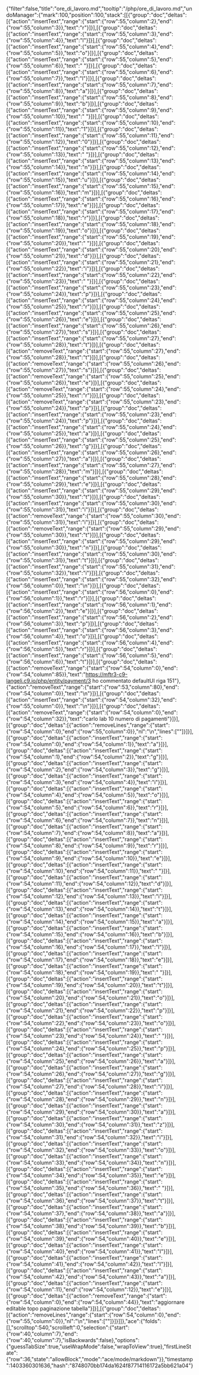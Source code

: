 {"filter":false,"title":"ore_di_lavoro.md","tooltip":"/php/ore_di_lavoro.md","undoManager":{"mark":100,"position":100,"stack":[[{"group":"doc","deltas":[{"action":"insertText","range":{"start":{"row":55,"column":2},"end":{"row":55,"column":3}},"text":"r"}]}],[{"group":"doc","deltas":[{"action":"insertText","range":{"start":{"row":55,"column":3},"end":{"row":55,"column":4}},"text":"l"}]}],[{"group":"doc","deltas":[{"action":"insertText","range":{"start":{"row":55,"column":4},"end":{"row":55,"column":5}},"text":"o"}]}],[{"group":"doc","deltas":[{"action":"insertText","range":{"start":{"row":55,"column":5},"end":{"row":55,"column":6}},"text":" "}]}],[{"group":"doc","deltas":[{"action":"insertText","range":{"start":{"row":55,"column":6},"end":{"row":55,"column":7}},"text":"l"}]}],[{"group":"doc","deltas":[{"action":"insertText","range":{"start":{"row":55,"column":7},"end":{"row":55,"column":8}},"text":"a"}]}],[{"group":"doc","deltas":[{"action":"insertText","range":{"start":{"row":55,"column":8},"end":{"row":55,"column":9}},"text":"b"}]}],[{"group":"doc","deltas":[{"action":"insertText","range":{"start":{"row":55,"column":9},"end":{"row":55,"column":10}},"text":" "}]}],[{"group":"doc","deltas":[{"action":"insertText","range":{"start":{"row":55,"column":10},"end":{"row":55,"column":11}},"text":"1"}]}],[{"group":"doc","deltas":[{"action":"insertText","range":{"start":{"row":55,"column":11},"end":{"row":55,"column":12}},"text":"0"}]}],[{"group":"doc","deltas":[{"action":"insertText","range":{"start":{"row":55,"column":12},"end":{"row":55,"column":13}},"text":" "}]}],[{"group":"doc","deltas":[{"action":"insertText","range":{"start":{"row":55,"column":13},"end":{"row":55,"column":14}},"text":"n"}]}],[{"group":"doc","deltas":[{"action":"insertText","range":{"start":{"row":55,"column":14},"end":{"row":55,"column":15}},"text":"u"}]}],[{"group":"doc","deltas":[{"action":"insertText","range":{"start":{"row":55,"column":15},"end":{"row":55,"column":16}},"text":"m"}]}],[{"group":"doc","deltas":[{"action":"insertText","range":{"start":{"row":55,"column":16},"end":{"row":55,"column":17}},"text":"e"}]}],[{"group":"doc","deltas":[{"action":"insertText","range":{"start":{"row":55,"column":17},"end":{"row":55,"column":18}},"text":"r"}]}],[{"group":"doc","deltas":[{"action":"insertText","range":{"start":{"row":55,"column":18},"end":{"row":55,"column":19}},"text":"o"}]}],[{"group":"doc","deltas":[{"action":"insertText","range":{"start":{"row":55,"column":19},"end":{"row":55,"column":20}},"text":" "}]}],[{"group":"doc","deltas":[{"action":"insertText","range":{"start":{"row":55,"column":20},"end":{"row":55,"column":21}},"text":"d"}]}],[{"group":"doc","deltas":[{"action":"insertText","range":{"start":{"row":55,"column":21},"end":{"row":55,"column":22}},"text":"i"}]}],[{"group":"doc","deltas":[{"action":"insertText","range":{"start":{"row":55,"column":22},"end":{"row":55,"column":23}},"text":" "}]}],[{"group":"doc","deltas":[{"action":"insertText","range":{"start":{"row":55,"column":23},"end":{"row":55,"column":24}},"text":"p"}]}],[{"group":"doc","deltas":[{"action":"insertText","range":{"start":{"row":55,"column":24},"end":{"row":55,"column":25}},"text":"r"}]}],[{"group":"doc","deltas":[{"action":"insertText","range":{"start":{"row":55,"column":25},"end":{"row":55,"column":26}},"text":"e"}]}],[{"group":"doc","deltas":[{"action":"insertText","range":{"start":{"row":55,"column":26},"end":{"row":55,"column":27}},"text":"s"}]}],[{"group":"doc","deltas":[{"action":"insertText","range":{"start":{"row":55,"column":27},"end":{"row":55,"column":28}},"text":"t"}]}],[{"group":"doc","deltas":[{"action":"removeText","range":{"start":{"row":55,"column":27},"end":{"row":55,"column":28}},"text":"t"}]}],[{"group":"doc","deltas":[{"action":"removeText","range":{"start":{"row":55,"column":26},"end":{"row":55,"column":27}},"text":"s"}]}],[{"group":"doc","deltas":[{"action":"removeText","range":{"start":{"row":55,"column":25},"end":{"row":55,"column":26}},"text":"e"}]}],[{"group":"doc","deltas":[{"action":"removeText","range":{"start":{"row":55,"column":24},"end":{"row":55,"column":25}},"text":"r"}]}],[{"group":"doc","deltas":[{"action":"removeText","range":{"start":{"row":55,"column":23},"end":{"row":55,"column":24}},"text":"p"}]}],[{"group":"doc","deltas":[{"action":"insertText","range":{"start":{"row":55,"column":23},"end":{"row":55,"column":24}},"text":"p"}]}],[{"group":"doc","deltas":[{"action":"insertText","range":{"start":{"row":55,"column":24},"end":{"row":55,"column":25}},"text":"a"}]}],[{"group":"doc","deltas":[{"action":"insertText","range":{"start":{"row":55,"column":25},"end":{"row":55,"column":26}},"text":"g"}]}],[{"group":"doc","deltas":[{"action":"insertText","range":{"start":{"row":55,"column":26},"end":{"row":55,"column":27}},"text":"a"}]}],[{"group":"doc","deltas":[{"action":"insertText","range":{"start":{"row":55,"column":27},"end":{"row":55,"column":28}},"text":"m"}]}],[{"group":"doc","deltas":[{"action":"insertText","range":{"start":{"row":55,"column":28},"end":{"row":55,"column":29}},"text":"e"}]}],[{"group":"doc","deltas":[{"action":"insertText","range":{"start":{"row":55,"column":29},"end":{"row":55,"column":30}},"text":"t"}]}],[{"group":"doc","deltas":[{"action":"insertText","range":{"start":{"row":55,"column":30},"end":{"row":55,"column":31}},"text":"i"}]}],[{"group":"doc","deltas":[{"action":"removeText","range":{"start":{"row":55,"column":30},"end":{"row":55,"column":31}},"text":"i"}]}],[{"group":"doc","deltas":[{"action":"removeText","range":{"start":{"row":55,"column":29},"end":{"row":55,"column":30}},"text":"t"}]}],[{"group":"doc","deltas":[{"action":"insertText","range":{"start":{"row":55,"column":29},"end":{"row":55,"column":30}},"text":"n"}]}],[{"group":"doc","deltas":[{"action":"insertText","range":{"start":{"row":55,"column":30},"end":{"row":55,"column":31}},"text":"t"}]}],[{"group":"doc","deltas":[{"action":"insertText","range":{"start":{"row":55,"column":31},"end":{"row":55,"column":32}},"text":"i"}]}],[{"group":"doc","deltas":[{"action":"insertText","range":{"start":{"row":55,"column":32},"end":{"row":56,"column":0}},"text":"\n"}]}],[{"group":"doc","deltas":[{"action":"insertText","range":{"start":{"row":56,"column":0},"end":{"row":56,"column":1}},"text":"r"}]}],[{"group":"doc","deltas":[{"action":"insertText","range":{"start":{"row":56,"column":1},"end":{"row":56,"column":2}},"text":"e"}]}],[{"group":"doc","deltas":[{"action":"insertText","range":{"start":{"row":56,"column":2},"end":{"row":56,"column":3}},"text":"p"}]}],[{"group":"doc","deltas":[{"action":"insertText","range":{"start":{"row":56,"column":3},"end":{"row":56,"column":4}},"text":"o"}]}],[{"group":"doc","deltas":[{"action":"insertText","range":{"start":{"row":56,"column":4},"end":{"row":56,"column":5}},"text":"r"}]}],[{"group":"doc","deltas":[{"action":"insertText","range":{"start":{"row":56,"column":5},"end":{"row":56,"column":6}},"text":"t"}]}],[{"group":"doc","deltas":[{"action":"removeText","range":{"start":{"row":54,"column":0},"end":{"row":54,"column":85}},"text":"https://mftr3-c9-langeli.c9.io/php/entity/payment/3 ho commentato  defaultUI riga 151"},{"action":"removeText","range":{"start":{"row":53,"column":80},"end":{"row":54,"column":0}},"text":"\n"}]}],[{"group":"doc","deltas":[{"action":"insertText","range":{"start":{"row":54,"column":32},"end":{"row":55,"column":0}},"text":"\n"}]}],[{"group":"doc","deltas":[{"action":"removeText","range":{"start":{"row":54,"column":0},"end":{"row":54,"column":32}},"text":"carlo lab 10 numero di pagamenti"}]}],[{"group":"doc","deltas":[{"action":"removeLines","range":{"start":{"row":54,"column":0},"end":{"row":55,"column":0}},"nl":"\n","lines":[""]}]}],[{"group":"doc","deltas":[{"action":"insertText","range":{"start":{"row":54,"column":0},"end":{"row":54,"column":1}},"text":"a"}]}],[{"group":"doc","deltas":[{"action":"insertText","range":{"start":{"row":54,"column":1},"end":{"row":54,"column":2}},"text":"g"}]}],[{"group":"doc","deltas":[{"action":"insertText","range":{"start":{"row":54,"column":2},"end":{"row":54,"column":3}},"text":"g"}]}],[{"group":"doc","deltas":[{"action":"insertText","range":{"start":{"row":54,"column":3},"end":{"row":54,"column":4}},"text":"i"}]}],[{"group":"doc","deltas":[{"action":"insertText","range":{"start":{"row":54,"column":4},"end":{"row":54,"column":5}},"text":"o"}]}],[{"group":"doc","deltas":[{"action":"insertText","range":{"start":{"row":54,"column":5},"end":{"row":54,"column":6}},"text":"r"}]}],[{"group":"doc","deltas":[{"action":"insertText","range":{"start":{"row":54,"column":6},"end":{"row":54,"column":7}},"text":"n"}]}],[{"group":"doc","deltas":[{"action":"insertText","range":{"start":{"row":54,"column":7},"end":{"row":54,"column":8}},"text":"a"}]}],[{"group":"doc","deltas":[{"action":"insertText","range":{"start":{"row":54,"column":8},"end":{"row":54,"column":9}},"text":"r"}]}],[{"group":"doc","deltas":[{"action":"insertText","range":{"start":{"row":54,"column":9},"end":{"row":54,"column":10}},"text":"e"}]}],[{"group":"doc","deltas":[{"action":"insertText","range":{"start":{"row":54,"column":10},"end":{"row":54,"column":11}},"text":" "}]}],[{"group":"doc","deltas":[{"action":"insertText","range":{"start":{"row":54,"column":11},"end":{"row":54,"column":12}},"text":"d"}]}],[{"group":"doc","deltas":[{"action":"insertText","range":{"start":{"row":54,"column":12},"end":{"row":54,"column":13}},"text":"i"}]}],[{"group":"doc","deltas":[{"action":"insertText","range":{"start":{"row":54,"column":13},"end":{"row":54,"column":14}},"text":"t"}]}],[{"group":"doc","deltas":[{"action":"insertText","range":{"start":{"row":54,"column":14},"end":{"row":54,"column":15}},"text":"a"}]}],[{"group":"doc","deltas":[{"action":"insertText","range":{"start":{"row":54,"column":15},"end":{"row":54,"column":16}},"text":"b"}]}],[{"group":"doc","deltas":[{"action":"insertText","range":{"start":{"row":54,"column":16},"end":{"row":54,"column":17}},"text":"l"}]}],[{"group":"doc","deltas":[{"action":"insertText","range":{"start":{"row":54,"column":17},"end":{"row":54,"column":18}},"text":"e"}]}],[{"group":"doc","deltas":[{"action":"insertText","range":{"start":{"row":54,"column":18},"end":{"row":54,"column":19}},"text":" "}]}],[{"group":"doc","deltas":[{"action":"insertText","range":{"start":{"row":54,"column":19},"end":{"row":54,"column":20}},"text":"t"}]}],[{"group":"doc","deltas":[{"action":"insertText","range":{"start":{"row":54,"column":20},"end":{"row":54,"column":21}},"text":"o"}]}],[{"group":"doc","deltas":[{"action":"insertText","range":{"start":{"row":54,"column":21},"end":{"row":54,"column":22}},"text":"p"}]}],[{"group":"doc","deltas":[{"action":"insertText","range":{"start":{"row":54,"column":22},"end":{"row":54,"column":23}},"text":"o"}]}],[{"group":"doc","deltas":[{"action":"insertText","range":{"start":{"row":54,"column":23},"end":{"row":54,"column":24}},"text":" "}]}],[{"group":"doc","deltas":[{"action":"insertText","range":{"start":{"row":54,"column":24},"end":{"row":54,"column":25}},"text":"p"}]}],[{"group":"doc","deltas":[{"action":"insertText","range":{"start":{"row":54,"column":25},"end":{"row":54,"column":26}},"text":"a"}]}],[{"group":"doc","deltas":[{"action":"insertText","range":{"start":{"row":54,"column":26},"end":{"row":54,"column":27}},"text":"g"}]}],[{"group":"doc","deltas":[{"action":"insertText","range":{"start":{"row":54,"column":27},"end":{"row":54,"column":28}},"text":"i"}]}],[{"group":"doc","deltas":[{"action":"insertText","range":{"start":{"row":54,"column":28},"end":{"row":54,"column":29}},"text":"n"}]}],[{"group":"doc","deltas":[{"action":"insertText","range":{"start":{"row":54,"column":29},"end":{"row":54,"column":30}},"text":"a"}]}],[{"group":"doc","deltas":[{"action":"insertText","range":{"start":{"row":54,"column":30},"end":{"row":54,"column":31}},"text":"z"}]}],[{"group":"doc","deltas":[{"action":"insertText","range":{"start":{"row":54,"column":31},"end":{"row":54,"column":32}},"text":"i"}]}],[{"group":"doc","deltas":[{"action":"insertText","range":{"start":{"row":54,"column":32},"end":{"row":54,"column":33}},"text":"o"}]}],[{"group":"doc","deltas":[{"action":"insertText","range":{"start":{"row":54,"column":33},"end":{"row":54,"column":34}},"text":"n"}]}],[{"group":"doc","deltas":[{"action":"insertText","range":{"start":{"row":54,"column":34},"end":{"row":54,"column":35}},"text":"e"}]}],[{"group":"doc","deltas":[{"action":"insertText","range":{"start":{"row":54,"column":35},"end":{"row":54,"column":36}},"text":" "}]}],[{"group":"doc","deltas":[{"action":"insertText","range":{"start":{"row":54,"column":36},"end":{"row":54,"column":37}},"text":"t"}]}],[{"group":"doc","deltas":[{"action":"insertText","range":{"start":{"row":54,"column":37},"end":{"row":54,"column":38}},"text":"a"}]}],[{"group":"doc","deltas":[{"action":"insertText","range":{"start":{"row":54,"column":38},"end":{"row":54,"column":39}},"text":"b"}]}],[{"group":"doc","deltas":[{"action":"insertText","range":{"start":{"row":54,"column":39},"end":{"row":54,"column":40}},"text":"e"}]}],[{"group":"doc","deltas":[{"action":"insertText","range":{"start":{"row":54,"column":40},"end":{"row":54,"column":41}},"text":"l"}]}],[{"group":"doc","deltas":[{"action":"insertText","range":{"start":{"row":54,"column":41},"end":{"row":54,"column":42}},"text":"l"}]}],[{"group":"doc","deltas":[{"action":"insertText","range":{"start":{"row":54,"column":42},"end":{"row":54,"column":43}},"text":"a"}]}],[{"group":"doc","deltas":[{"action":"insertText","range":{"start":{"row":54,"column":11},"end":{"row":54,"column":12}},"text":"e"}]}],[{"group":"doc","deltas":[{"action":"removeText","range":{"start":{"row":54,"column":0},"end":{"row":54,"column":44}},"text":"aggiornare editable topo paginazione tabella"}]}],[{"group":"doc","deltas":[{"action":"removeLines","range":{"start":{"row":54,"column":0},"end":{"row":55,"column":0}},"nl":"\n","lines":[""]}]}]]},"ace":{"folds":[],"scrolltop":540,"scrollleft":0,"selection":{"start":{"row":40,"column":7},"end":{"row":40,"column":7},"isBackwards":false},"options":{"guessTabSize":true,"useWrapMode":false,"wrapToView":true},"firstLineState":{"row":36,"state":"allowBlock","mode":"ace/mode/markdown"}},"timestamp":1403360301636,"hash":"8748070bb174da1624f87714116172a5bb621a04"}